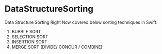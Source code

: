 # DataStructureSorting
Data Structure Sorting
Right Now covered below sorting techniques in Swift: 

1. BUBBLE SORT 
2. SELECTION SORT
3. INSERTION SORT
4. MERGE SORT (DIVIDE/ CONCUR / COMBINE)
